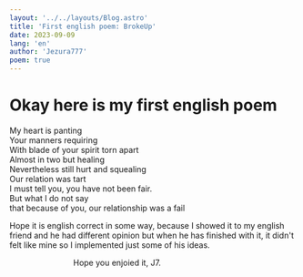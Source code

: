 ```yaml
---
layout: '../../layouts/Blog.astro'
title: 'First english poem: BrokeUp'
date: 2023-09-09
lang: 'en'
author: 'Jezura777'
poem: true
---
```

# Okay here is my first english poem


My heart is panting<br/>
Your manners requiring<br/>
With blade of your spirit torn apart<br/>
Almost in two but healing<br/>
Nevertheless still hurt and squealing<br/>
Our relation was tart<br/>
I must tell you, you have not been fair.<br/>
But what I do not say<br/>
that because of you, our relationship was a fail<br/>



Hope it is english correct in some way, because I showed it to my english friend and he had different
opinion but when he has finished with it, it didn't felt like mine so I implemented just some of his ideas.


                                Hope you enjoied it, J7.
